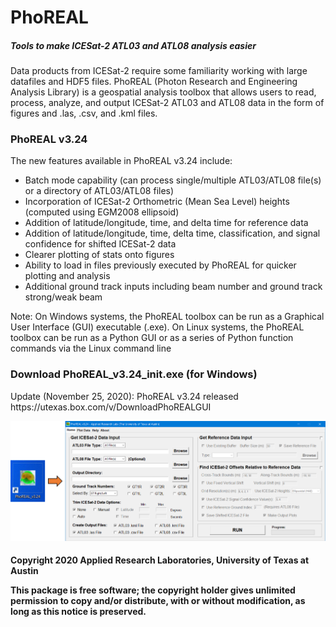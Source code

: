 <h1>PhoREAL</h1>
<h5>Tools to make ICESat-2 ATL03 and ATL08 analysis easier</h5>

Data products from ICESat-2 require some familiarity working with large datafiles and HDF5 files. PhoREAL (Photon Research and Engineering Analysis Library) is a geospatial analysis toolbox that allows users to read, process, analyze, and output ICESat-2 ATL03 and ATL08 data in the form of figures and .las, .csv, and .kml files. 

<h3>PhoREAL v3.24</h3>

The new features available in PhoREAL v3.24 include: 
* Batch mode capability (can process single/multiple ATL03/ATL08 file(s) or a directory of ATL03/ATL08 files)
* Incorporation of ICESat-2 Orthometric (Mean Sea Level) heights (computed using EGM2008 ellipsoid)
* Addition of latitude/longitude, time, and delta time for reference data
* Addition of latitude/longitude, time, delta time, classification, and signal confidence for shifted ICESat-2 data
* Clearer plotting of stats onto figures
* Ability to load in files previously executed by PhoREAL for quicker plotting and analysis 
* Additional ground track inputs including beam number and ground track strong/weak beam


Note: On Windows systems, the PhoREAL toolbox can be run as a Graphical User Interface (GUI) executable (.exe). On Linux systems, the PhoREAL toolbox can be run as a Python GUI or as a series of Python function commands via
the Linux command line


<h3>Download PhoREAL_v3.24_init.exe (for Windows)</h3>
Update (November 25, 2020): PhoREAL v3.24 released
https://utexas.box.com/v/DownloadPhoREALGUI

![PhoREALScreenshot](/images/PhoREAL_screenshot_v3.24.png)

<h4>Copyright 2020 Applied Research Laboratories, University of Texas at Austin

This package is free software; the copyright holder gives unlimited
permission to copy and/or distribute, with or without modification, as
long as this notice is preserved.</h4>
